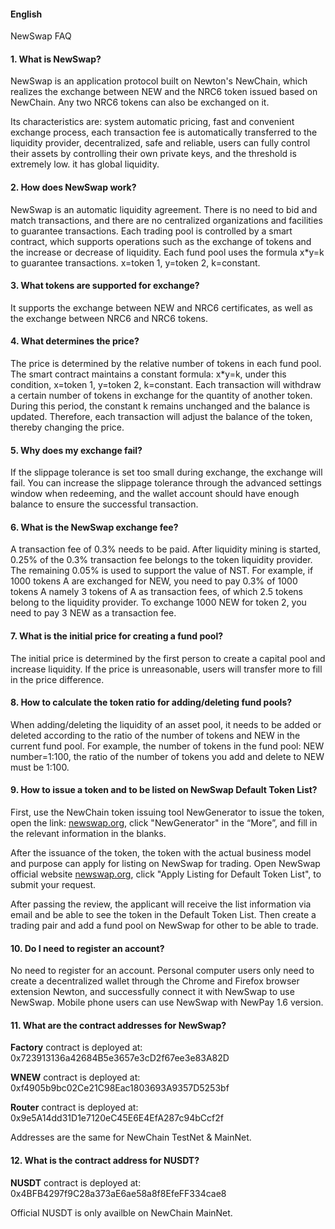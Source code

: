 #### English

NewSwap FAQ

#### 1. What is NewSwap?

NewSwap is an application protocol built on Newton's NewChain, which realizes the exchange between NEW and the NRC6 token issued based on NewChain. Any two NRC6 tokens can also be exchanged on it.

Its characteristics are: system automatic pricing, fast and convenient exchange process, each transaction fee is automatically transferred to the liquidity provider, decentralized, safe and reliable, users can fully control their assets by controlling their own private keys, and the threshold is extremely low. it has global liquidity.

#### 2. How does NewSwap work?

NewSwap is an automatic liquidity agreement. There is no need to bid and match transactions, and there are no centralized organizations and facilities to guarantee transactions. Each trading pool is controlled by a smart contract, which supports operations such as the exchange of tokens and the increase or decrease of liquidity. Each fund pool uses the formula x*y=k to guarantee transactions. x=token 1, y=token 2, k=constant.

#### 3. What tokens are supported for exchange?

It supports the exchange between NEW and NRC6 certificates, as well as the exchange between NRC6 and NRC6 tokens.

#### 4. What determines the price?

The price is determined by the relative number of tokens in each fund pool. The smart contract maintains a constant formula: x*y=k, under this condition, x=token 1, y=token 2, k=constant. Each transaction will withdraw a certain number of tokens in exchange for the quantity of another token. During this period, the constant k remains unchanged and the balance is updated. Therefore, each transaction will adjust the balance of the token, thereby changing the price.

#### 5. Why does my exchange fail?

If the slippage tolerance is set too small during exchange, the exchange will fail. You can increase the slippage tolerance through the advanced settings window when redeeming, and the wallet account should have enough balance to ensure the successful transaction.

#### 6. What is the NewSwap exchange fee?

A transaction fee of 0.3% needs to be paid. After liquidity mining is started, 0.25% of the 0.3% transaction fee belongs to the token liquidity provider. The remaining 0.05% is used to support the value of NST. For example, if 1000 tokens A are exchanged for NEW, you need to pay 0.3% of 1000 tokens A namely 3 tokens of A as transaction fees, of which 2.5 tokens belong to the liquidity provider. To exchange 1000 NEW for token 2, you need to pay 3 NEW as a transaction fee.

#### 7. What is the initial price for creating a fund pool?

The initial price is determined by the first person to create a capital pool and increase liquidity. If the price is unreasonable, users will transfer more to fill in the price difference.

#### 8. How to calculate the token ratio for adding/deleting fund pools?

When adding/deleting the liquidity of an asset pool, it needs to be added or deleted according to the ratio of the number of tokens and NEW in the current fund pool. For example, the number of tokens in the fund pool: NEW number=1:100, the ratio of the number of tokens you add and delete to NEW must be 1:100.

#### 9. How to issue a token and to be listed on NewSwap Default Token List?

First, use the NewChain token issuing tool NewGenerator to issue the token, open the link: [newswap.org](https://newswap.org/), click "NewGenerator" in the “More”, and fill in the relevant information in the blanks.

After the issuance of the token, the token with the actual business model and purpose can apply for listing on NewSwap for trading. Open NewSwap official website [newswap.org](https://newswap.org/), click "Apply Listing for Default Token List", to submit your request.

After passing the review, the applicant will receive the list information via email and be able to see the token in the Default Token List. Then create a trading pair and add a fund pool on NewSwap for other to be able to trade.

#### 10. Do I need to register an account?

No need to register for an account. Personal computer users only need to create a decentralized wallet through the Chrome and Firefox browser extension Newton, and successfully connect it with NewSwap to use NewSwap. Mobile phone users can use NewSwap with NewPay 1.6 version.

#### 11. What are the contract addresses for NewSwap?

**Factory** contract is deployed at: 0x723913136a42684B5e3657e3cD2f67ee3e83A82D

**WNEW** contract is deployed at: 0xf4905b9bc02Ce21C98Eac1803693A9357D5253bf

**Router** contract is deployed at: 0x9e5A14dd31D1e7120eC45E6E4EfA287c94bCcf2f

Addresses are the same for NewChain TestNet & MainNet.

#### 12. What is the contract address for NUSDT?

**NUSDT** contract is deployed at: 0x4BFB4297f9C28a373aE6ae58a8f8EfeFF334cae8

Official NUSDT is only availble on NewChain MainNet.
